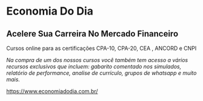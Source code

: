 # Economia Do Dia

## Acelere Sua Carreira No Mercado Financeiro

Cursos online para as certificações CPA-10, CPA-20, CEA , ANCORD e CNPI

_Na compra de um dos nossos cursos você também tem acesso a vários recursos exclusivos que incluem: gabarito comentado nos simulados, relatório de performance, analise de currículo, grupos de whatsapp e muito mais._

https://www.economiadodia.com.br/
